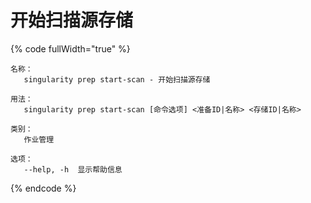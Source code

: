 # 开始扫描源存储

{% code fullWidth="true" %}
```
名称：
   singularity prep start-scan - 开始扫描源存储

用法：
   singularity prep start-scan [命令选项] <准备ID|名称> <存储ID|名称>

类别：
   作业管理
   
选项：
   --help, -h  显示帮助信息
```
{% endcode %}